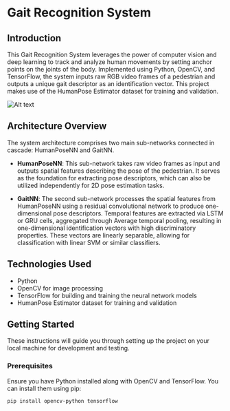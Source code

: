 # Gait Recognition System

## Introduction
This Gait Recognition System leverages the power of computer vision and deep learning to track and analyze human movements by setting anchor points on the joints of the body. Implemented using Python, OpenCV, and TensorFlow, the system inputs raw RGB video frames of a pedestrian and outputs a unique gait descriptor as an identification vector. This project makes use of the HumanPose Estimator dataset for training and validation.

![Alt text](/Results/Screenshot(37).png)

## Architecture Overview
The system architecture comprises two main sub-networks connected in cascade: HumanPoseNN and GaitNN.

- **HumanPoseNN**: This sub-network takes raw video frames as input and outputs spatial features describing the pose of the pedestrian. It serves as the foundation for extracting pose descriptors, which can also be utilized independently for 2D pose estimation tasks.

- **GaitNN**: The second sub-network processes the spatial features from HumanPoseNN using a residual convolutional network to produce one-dimensional pose descriptors. Temporal features are extracted via LSTM or GRU cells, aggregated through Average temporal pooling, resulting in one-dimensional identification vectors with high discriminatory properties. These vectors are linearly separable, allowing for classification with linear SVM or similar classifiers.

## Technologies Used
- Python
- OpenCV for image processing
- TensorFlow for building and training the neural network models
- HumanPose Estimator dataset for training and validation

## Getting Started
These instructions will guide you through setting up the project on your local machine for development and testing.

### Prerequisites
Ensure you have Python installed along with OpenCV and TensorFlow. You can install them using pip:

```bash
pip install opencv-python tensorflow
